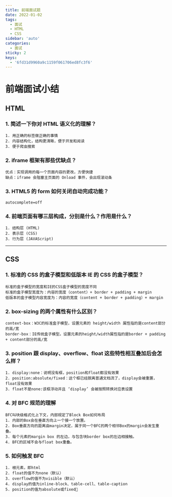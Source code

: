 ```yaml
---
title: 前端面试题
date: 2022-01-02
tags:
  - 面试
  - HTML
  - CSS
sidebar: 'auto'
categories:
  - 面试
sticky: 2
keys:
  - '6fd31d9960a9c1159f061706ed8fc3f6'
---
```


# 前端面试小结

## HTML

### 1. 简述一下你对 HTML 语义化的理解？

    1. 用正确的标签做正确的事情
    2. 内容结构化，结构更清晰，便于开发和阅读
    3. 便于爬虫搜索

### 2. iframe 框架有那些优缺点？

    优点：实现调用的每一个页面内容的更改，方便快捷
    缺点：iframe 会阻塞主页面的 Onload 事件，会出现滚动条

### 3. HTML5 的 form 如何关闭自动完成功能？

    autocomplete=off

### 4. 前端页面有哪三层构成，分别是什么？作用是什么？

    1. 结构层 (HTML)
    2. 表示层 (CSS)
    3. 行为层 (JAVAScript)

---

## CSS

### 1. 标准的 CSS 的盒子模型和低版本 IE 的 CSS 的盒子模型？

    标准的盒子模型的宽度和IE的CSS盒子模型的宽度不同
    标准的盒子模型宽度为：内容的宽度（content）+ border + padding + margin
    低版本的盒子模型内容宽度为：内容的宽度（content + border + padding）+ margin

### 2. box-sizing 的两个属性有什么区别？

    context-box：W3C的标准盒子模型，设置元素的 height/width 属性指的是content部分的高/宽
    border-box：IE传统盒子模型。设置元素的height/width属性指的是border + padding + content部分的高/宽

### 3. position 跟 display、overflow、float 这些特性相互叠加后会怎么样？

    1. display:none：说明没有框，position和float都没有效果
    2. position:absolute/fixed：这个框已经脱离普通文档流了，display会被重置，float没有效果
    3. float不是none:该框浮动并且 ‘display’ 会被按照转换对应表设置

### 4. 对 BFC 规范的理解

    BFC叫块级格式化上下文，内部规定了Block Box如何布局
    1. 内部的Box会在垂直方向上一个接一个放置。
    2. Box垂直方向的距离由margin决定，属于同一个BFC的两个相邻Box的margin会发生重叠。
    3. 每个元素的margin box 的左边，与包含块border box的左边相接触。
    4. BFC的区域不会与float box重叠。

### 5. 如何触发 BFC

    1. 根元素，即html
    2. float的值不为none（默认）
    3. overflow的值不为visible（默认）
    4. display的值为inline-block、table-cell、table-caption
    5. position的值为absolute或fixed🍉
